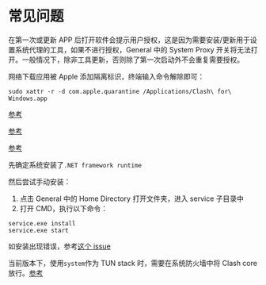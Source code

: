 # 常见问题

<question-answer question="macOS 版本启动要求授权">

在第一次或更新 APP 后打开软件会提示用户授权，这是因为需要安装/更新用于设置系统代理的工具，如果不进行授权，General 中的 System Proxy 开关将无法打开。一般情况下，除非工具更新，否则除了第一次启动外不会重复需要授权。

</question-answer>

<question-answer question="macOS DMG 安装后无法打开，提示损坏">

网络下载应用被 Apple 添加隔离标识，终端输入命令解除即可：

```
sudo xattr -r -d com.apple.quarantine /Applications/Clash\ for\ Windows.app
```

</question-answer>

<question-answer question="系统代理自动关闭或打开">

[参考](https://github.com/Fndroid/clash_for_windows_pkg/issues/312)

</question-answer>

<question-answer question="General 端口显示为 0">

[参考](https://github.com/Fndroid/clash_for_windows_pkg/issues/671)

</question-answer>

<question-answer question="Killer 系列网卡无法开启 TAP/TUN 模式">

[参考](https://github.com/Fndroid/clash_for_windows_pkg/issues/1243#issuecomment-751165537)

</question-answer>

<question-answer question="Service Mode 无法安装（Windows）">

先确定系统安装了`.NET framework runtime`

然后尝试手动安装：

1. 点击 General 中的 Home Directory 打开文件夹，进入 service 子目录中
2. 打开 CMD，执行以下命令：

```
service.exe install
service.exe start
```

如安装出现错误，参考[这个 issue](https://github.com/Fndroid/clash_for_windows_pkg/issues/1627)

</question-answer>

<question-answer question="在 Windows 系统中，使用 system 作为 TUN stack 时，Clash 网卡无法正常工作">

当前版本下，使用`system`作为 TUN stack 时，需要在系统防火墙中将 Clash core 放行。[参考](https://github.com/Fndroid/clash_for_windows_pkg/issues/1936#issuecomment-853226838)

</question-answer>
